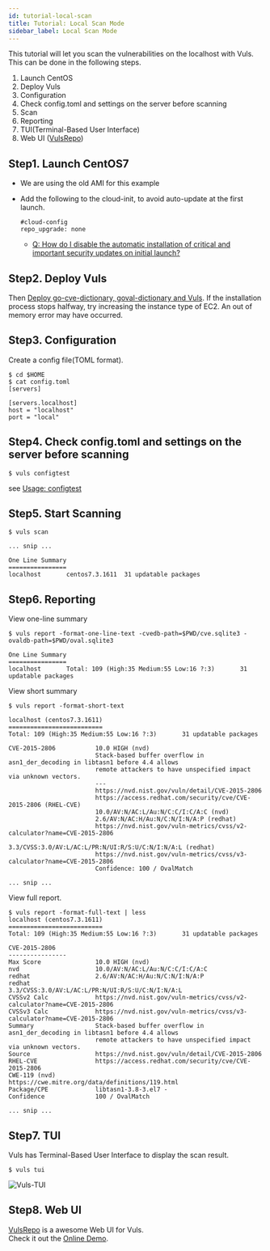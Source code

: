 ```yaml
---
id: tutorial-local-scan
title: Tutorial: Local Scan Mode
sidebar_label: Local Scan Mode
---
```


This tutorial will let you scan the vulnerabilities on the localhost with Vuls.   
This can be done in the following steps.  

1. Launch CentOS
1. Deploy Vuls
1. Configuration
1. Check config.toml and settings on the server before scanning
1. Scan
1. Reporting
1. TUI(Terminal-Based User Interface)
1. Web UI ([VulsRepo](https://github.com/usiusi360/vulsrepo))

## Step1. Launch CentOS7

- We are using the old AMI for this example
- Add the following to the cloud-init, to avoid auto-update at the first launch.

    ```
    #cloud-config
    repo_upgrade: none
    ```

    - [Q: How do I disable the automatic installation of critical and important security updates on initial launch?](https://aws.amazon.com/amazon-linux-ami/faqs/?nc1=h_ls)

## Step2. Deploy Vuls

Then [Deploy go-cve-dictionary, goval-dictionary and Vuls](install-manually.md).
If the installation process stops halfway, try increasing the instance type of EC2. An out of memory error may have occurred.

## Step3. Configuration

Create a config file(TOML format).  
```
$ cd $HOME
$ cat config.toml
[servers]

[servers.localhost]
host = "localhost"
port = "local"
```


## Step4. Check config.toml and settings on the server before scanning

```
$ vuls configtest
```

see [Usage: configtest](#usage-configtest)

## Step5. Start Scanning

```
$ vuls scan

... snip ...

One Line Summary
================
localhost       centos7.3.1611  31 updatable packages

```

## Step6. Reporting

View one-line summary

```
$ vuls report -format-one-line-text -cvedb-path=$PWD/cve.sqlite3 -ovaldb-path=$PWD/oval.sqlite3

One Line Summary
================
localhost       Total: 109 (High:35 Medium:55 Low:16 ?:3)       31 updatable packages

```

View short summary

```
$ vuls report -format-short-text

localhost (centos7.3.1611)
==========================
Total: 109 (High:35 Medium:55 Low:16 ?:3)       31 updatable packages

CVE-2015-2806           10.0 HIGH (nvd)
                        Stack-based buffer overflow in asn1_der_decoding in libtasn1 before 4.4 allows
                        remote attackers to have unspecified impact via unknown vectors.
                        ---
                        https://nvd.nist.gov/vuln/detail/CVE-2015-2806
                        https://access.redhat.com/security/cve/CVE-2015-2806 (RHEL-CVE)
                        10.0/AV:N/AC:L/Au:N/C:C/I:C/A:C (nvd)
                        2.6/AV:N/AC:H/Au:N/C:N/I:N/A:P (redhat)
                        https://nvd.nist.gov/vuln-metrics/cvss/v2-calculator?name=CVE-2015-2806
                        3.3/CVSS:3.0/AV:L/AC:L/PR:N/UI:R/S:U/C:N/I:N/A:L (redhat)
                        https://nvd.nist.gov/vuln-metrics/cvss/v3-calculator?name=CVE-2015-2806
                        Confidence: 100 / OvalMatch

... snip ...
````

View full report.

```
$ vuls report -format-full-text | less
localhost (centos7.3.1611)
==========================
Total: 109 (High:35 Medium:55 Low:16 ?:3)       31 updatable packages

CVE-2015-2806
----------------
Max Score               10.0 HIGH (nvd)
nvd                     10.0/AV:N/AC:L/Au:N/C:C/I:C/A:C
redhat                  2.6/AV:N/AC:H/Au:N/C:N/I:N/A:P
redhat                  3.3/CVSS:3.0/AV:L/AC:L/PR:N/UI:R/S:U/C:N/I:N/A:L
CVSSv2 Calc             https://nvd.nist.gov/vuln-metrics/cvss/v2-calculator?name=CVE-2015-2806
CVSSv3 Calc             https://nvd.nist.gov/vuln-metrics/cvss/v3-calculator?name=CVE-2015-2806
Summary                 Stack-based buffer overflow in asn1_der_decoding in libtasn1 before 4.4 allows
                        remote attackers to have unspecified impact via unknown vectors.
Source                  https://nvd.nist.gov/vuln/detail/CVE-2015-2806
RHEL-CVE                https://access.redhat.com/security/cve/CVE-2015-2806
CWE-119 (nvd)           https://cwe.mitre.org/data/definitions/119.html
Package/CPE             libtasn1-3.8-3.el7 -
Confidence              100 / OvalMatch

... snip ...
```

## Step7. TUI

Vuls has Terminal-Based User Interface to display the scan result.

```
$ vuls tui
```

![Vuls-TUI](/vuls/img/docs/hello-vuls-tui.png)

## Step8. Web UI

[VulsRepo](https://github.com/usiusi360/vulsrepo) is a awesome Web UI for Vuls.  
Check it out the [Online Demo](http://usiusi360.github.io/vulsrepo/).

